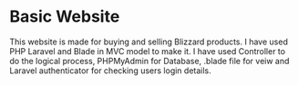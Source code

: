 # Basic Website

This website is made for buying and selling Blizzard products.
I have used PHP Laravel and Blade in MVC model to make it.
I have used Controller to do the logical process, PHPMyAdmin for Database, .blade file for veiw and Laravel authenticator for checking users login details.
